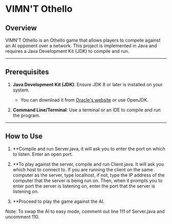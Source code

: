 # VIMN'T Othello

## Overview

VIMN'T Othello is an Othello game that allows players to compete against an AI opponent over a network. This project is implemented in Java and requires a Java Development Kit (JDK) to compile and run.

---

## Prerequisites

1. **Java Development Kit (JDK)**: Ensure JDK 8 or later is installed on your system.
   - You can download it from [Oracle's website](https://www.oracle.com/java/technologies/javase-downloads.html) or use OpenJDK.

2. **Command Line/Terminal**: Use a terminal or an IDE to compile and run the program.

---

## How to Use

1. **Compile and run Server.java, it will ask you to enter the port on which to listen. Enter an open port.

2. **To play against the server, compile and run Client.java. It will ask you which host to connect to. If you are running the client on the same computer as the server, type localhost, if not, type the IP address of the computer that the server is being run on. Then, when it prompts you to enter port the server is listening on, enter the port that the server is listening on.

3. **Proceed to play the game against the AI.

Note: To swap the AI to easy mode, comment out line 111 of Server.java and uncomment 110.
